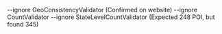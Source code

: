 --ignore GeoConsistencyValidator (Confirmed on website)
--ignore CountValidator --ignore StateLevelCountValidator (Expected 248 POI, but found 345)
